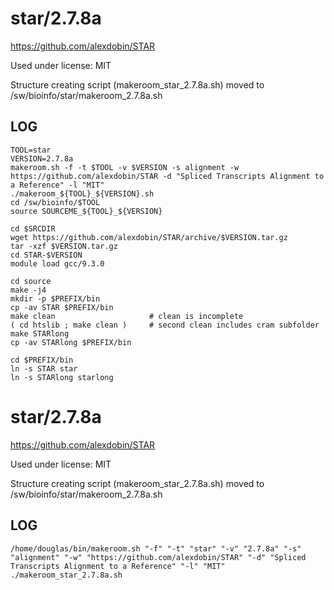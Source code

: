 star/2.7.8a
===========

<https://github.com/alexdobin/STAR>

Used under license:
MIT


Structure creating script (makeroom_star_2.7.8a.sh) moved to /sw/bioinfo/star/makeroom_2.7.8a.sh

LOG
---

    TOOL=star
    VERSION=2.7.8a
    makeroom.sh -f -t $TOOL -v $VERSION -s alignment -w https://github.com/alexdobin/STAR -d "Spliced Transcripts Alignment to a Reference" -l "MIT"
    ./makeroom_${TOOL}_${VERSION}.sh 
    cd /sw/bioinfo/$TOOL
    source SOURCEME_${TOOL}_${VERSION} 

    cd $SRCDIR
    wget https://github.com/alexdobin/STAR/archive/$VERSION.tar.gz
    tar -xzf $VERSION.tar.gz
    cd STAR-$VERSION
    module load gcc/9.3.0

    cd source
    make -j4
    mkdir -p $PREFIX/bin
    cp -av STAR $PREFIX/bin
    make clean                     # clean is incomplete
    ( cd htslib ; make clean )     # second clean includes cram subfolder
    make STARlong
    cp -av STARlong $PREFIX/bin

    cd $PREFIX/bin
    ln -s STAR star
    ln -s STARlong starlong

star/2.7.8a
========================

<https://github.com/alexdobin/STAR>

Used under license:
MIT


Structure creating script (makeroom_star_2.7.8a.sh) moved to /sw/bioinfo/star/makeroom_2.7.8a.sh

LOG
---

    /home/douglas/bin/makeroom.sh "-f" "-t" "star" "-v" "2.7.8a" "-s" "alignment" "-w" "https://github.com/alexdobin/STAR" "-d" "Spliced Transcripts Alignment to a Reference" "-l" "MIT"
    ./makeroom_star_2.7.8a.sh
